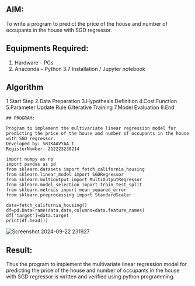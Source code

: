 ## AIM:
To write a program to predict the price of the house and number of occupants in the house with SGD regressor.

## Equipments Required:
1. Hardware – PCs
2. Anaconda – Python 3.7 Installation / Jupyter notebook

## Algorithm
1.Start Step
2.Data Preparation
3.Hypothesis Definition
4.Cost Function 
5.Parameter Update Rule 
6.Iterative Training 
7.Model Evaluation 
8.End
```
## PROGRAM:

Program to implement the multivariate linear regression model for predicting the price of the house and number of occupants in the house with SGD regressor.
Developed by: SRIKAAVYAA T
RegisterNumber: 212223230214

import numpy as np
import pandas as pd
from sklearn.datasets import fetch_california_housing
from sklearn.linear_model import SGDRegressor
from sklearn.multioutput import MultiOutputRegressor
from sklearn.model_selection import train_test_split
from sklearn.metrics import mean_squared_error
from sklearn.preprocessing import StandardScaler

data=fetch_california_housing()
df=pd.DataFrame(data.data,columns=data.feature_names)
df['target']=data.target
print(df.head())
```

![Screenshot 2024-09-22 231927](https://github.com/user-attachments/assets/b689b6f3-e44b-4c59-8e3f-db438219f3ab)

## Result:
Thus the program to implement the multivariate linear regression model for predicting the price of the house and number of occupants in the house with SGD regressor is written and verified using python programming.
